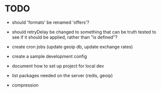 # TODO

- should 'formats' be renamed 'offers'?

- should retryDelay be changed to something that can be truth tested to see if it should be applied, rather than "is defined"?

- create cron jobs (update geoip db, update exchange rates)

- create a sample development config

- document how to set up project for local dev

- list packages needed on the server (redis, geoip)

- compression
